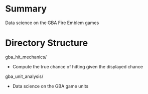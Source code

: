 # Summary
Data science on the GBA Fire Emblem games

# Directory Structure
gba_hit_mechanics/
- Compute the true chance of hitting given the displayed chance

gba_unit_analysis/
- Data science on the GBA game units 
